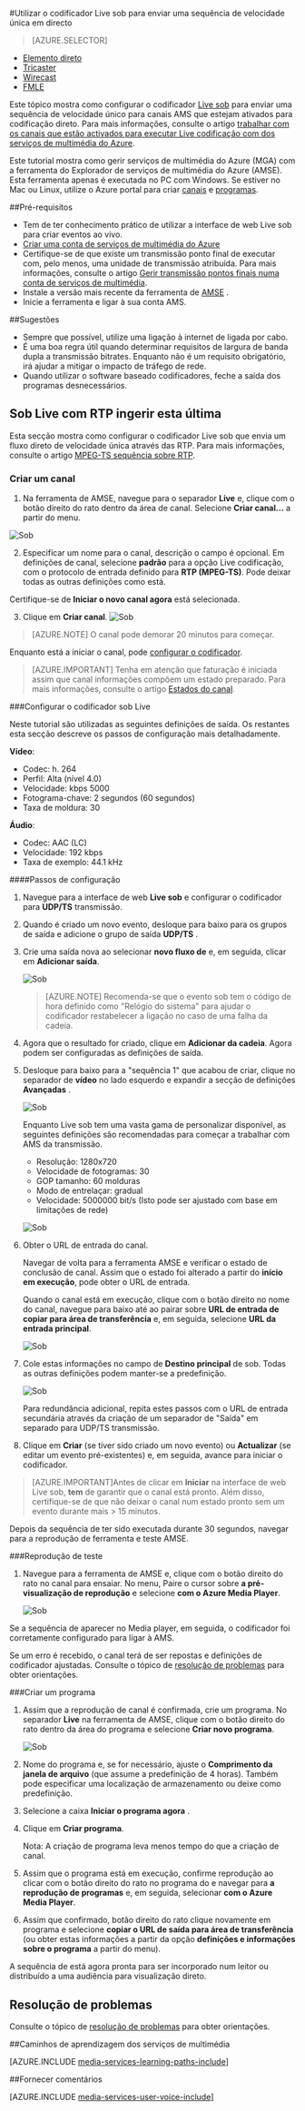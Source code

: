 <properties 
    pageTitle="Configurar o codificador Live sob para enviar um fluxo direto de velocidade única | Microsoft Azure" 
    description="Este tópico mostra como configurar o codificador Live sob para enviar uma sequência de velocidade único para canais AMS que estejam ativados para codificação direto." 
    services="media-services" 
    documentationCenter="" 
    authors="cenkdin" 
    manager="erikre" 
    editor=""/>

<tags 
    ms.service="media-services" 
    ms.workload="media" 
    ms.tgt_pltfrm="na" 
    ms.devlang="ne" 
    ms.topic="article" 
    ms.date="10/12/2016"
    ms.author="cenkdin;anilmur;juliako"/>

#<a name="use-the-elemental-live-encoder-to-send-a-single-bitrate-live-stream"></a>Utilizar o codificador Live sob para enviar uma sequência de velocidade única em directo

> [AZURE.SELECTOR]
- [Elemento direto](media-services-configure-elemental-live-encoder.md)
- [Tricaster](media-services-configure-tricaster-live-encoder.md)
- [Wirecast](media-services-configure-wirecast-live-encoder.md)
- [FMLE](media-services-configure-fmle-live-encoder.md)

Este tópico mostra como configurar o codificador [Live sob](http://www.elementaltechnologies.com/products/elemental-live) para enviar uma sequência de velocidade único para canais AMS que estejam ativados para codificação direto.  Para mais informações, consulte o artigo [trabalhar com os canais que estão activados para executar Live codificação com dos serviços de multimédia do Azure](media-services-manage-live-encoder-enabled-channels.md).

Este tutorial mostra como gerir serviços de multimédia do Azure (MGA) com a ferramenta do Explorador de serviços de multimédia do Azure (AMSE). Esta ferramenta apenas é executada no PC com Windows. Se estiver no Mac ou Linux, utilize o Azure portal para criar [canais](media-services-portal-creating-live-encoder-enabled-channel.md#create-a-channel) e [programas](media-services-portal-creating-live-encoder-enabled-channel.md#create-and-manage-a-program).

##<a name="prerequisites"></a>Pré-requisitos

- Tem de ter conhecimento prático de utilizar a interface de web Live sob para criar eventos ao vivo.
- [Criar uma conta de serviços de multimédia do Azure](media-services-portal-create-account.md)
- Certifique-se de que existe um transmissão ponto final de executar com, pelo menos, uma unidade de transmissão atribuída. Para mais informações, consulte o artigo [Gerir transmissão pontos finais numa conta de serviços de multimédia](media-services-portal-manage-streaming-endpoints.md).
- Instale a versão mais recente da ferramenta de [AMSE](https://github.com/Azure/Azure-Media-Services-Explorer) .
- Inicie a ferramenta e ligar à sua conta AMS.

##<a name="tips"></a>Sugestões

- Sempre que possível, utilize uma ligação à internet de ligada por cabo.
- É uma boa regra útil quando determinar requisitos de largura de banda dupla a transmissão bitrates. Enquanto não é um requisito obrigatório, irá ajudar a mitigar o impacto de tráfego de rede.
- Quando utilizar o software baseado codificadores, feche a saída dos programas desnecessários.

## <a name="elemental-live-with-rtp-ingest"></a>Sob Live com RTP ingerir esta última

Esta secção mostra como configurar o codificador Live sob que envia um fluxo direto de velocidade única através das RTP.  Para mais informações, consulte o artigo [MPEG-TS sequência sobre RTP](media-services-manage-live-encoder-enabled-channels.md#channel).

### <a name="create-a-channel"></a>Criar um canal

1.  Na ferramenta de AMSE, navegue para o separador **Live** e, clique com o botão direito do rato dentro da área de canal. Selecione **Criar canal...** a partir do menu.

![Sob](./media/media-services-elemental-live-encoder/media-services-elemental1.png)

2. Especificar um nome para o canal, descrição o campo é opcional. Em definições de canal, selecione **padrão** para a opção Live codificação, com o protocolo de entrada definido para **RTP (MPEG-TS)**. Pode deixar todas as outras definições como está.


Certifique-se de **Iniciar o novo canal agora** está selecionada.

3. Clique em **Criar canal**.
![Sob](./media/media-services-elemental-live-encoder/media-services-elemental12.png)

>[AZURE.NOTE] O canal pode demorar 20 minutos para começar.

Enquanto está a iniciar o canal, pode [configurar o codificador](media-services-configure-elemental-live-encoder.md#configure_elemental_rtp).

>[AZURE.IMPORTANT] Tenha em atenção que faturação é iniciada assim que canal informações compõem um estado preparado. Para mais informações, consulte o artigo [Estados do canal](media-services-manage-live-encoder-enabled-channels.md#states).

###<a id=configure_elemental_rtp></a>Configurar o codificador sob Live 

Neste tutorial são utilizadas as seguintes definições de saída. Os restantes esta secção descreve os passos de configuração mais detalhadamente. 

**Vídeo**:
 
- Codec: h. 264 
- Perfil: Alta (nível 4.0) 
- Velocidade: kbps 5000 
- Fotograma-chave: 2 segundos (60 segundos) 
- Taxa de moldura: 30
 
**Áudio**:

- Codec: AAC (LC) 
- Velocidade: 192 kbps 
- Taxa de exemplo: 44.1 kHz


####<a name="configuration-steps"></a>Passos de configuração

1. Navegue para a interface de web **Live sob** e configurar o codificador para **UDP/TS** transmissão. 

2. Quando é criado um novo evento, desloque para baixo para os grupos de saída e adicione o grupo de saída **UDP/TS** . 

3. Crie uma saída nova ao selecionar **novo fluxo de** e, em seguida, clicar em **Adicionar saída**.  
    
    ![Sob](./media/media-services-elemental-live-encoder/media-services-elemental13.png)
    
    >[AZURE.NOTE] Recomenda-se que o evento sob tem o código de hora definido como "Relógio do sistema" para ajudar o codificador restabelecer a ligação no caso de uma falha da cadeia.

4. Agora que o resultado for criado, clique em **Adicionar da cadeia**. Agora podem ser configuradas as definições de saída. 
5. Desloque para baixo para a "sequência 1" que acabou de criar, clique no separador de **vídeo** no lado esquerdo e expandir a secção de definições **Avançadas** . 

    ![Sob](./media/media-services-elemental-live-encoder/media-services-elemental4.png)

    Enquanto Live sob tem uma vasta gama de personalizar disponível, as seguintes definições são recomendadas para começar a trabalhar com AMS da transmissão. 
    
    - Resolução: 1280x720 
    - Velocidade de fotogramas: 30 
    - GOP tamanho: 60 molduras 
    - Modo de entrelaçar: gradual 
    - Velocidade: 5000000 bit/s (Isto pode ser ajustado com base em limitações de rede) 
    

    ![Sob](./media/media-services-elemental-live-encoder/media-services-elemental5.png)

6. Obter o URL de entrada do canal.
    
    Navegar de volta para a ferramenta AMSE e verificar o estado de conclusão de canal. Assim que o estado foi alterado a partir do **início** **em execução**, pode obter o URL de entrada.
      
    Quando o canal está em execução, clique com o botão direito no nome do canal, navegue para baixo até ao pairar sobre **URL de entrada de copiar para área de transferência** e, em seguida, selecione **URL da entrada principal**.  
    
    ![Sob](./media/media-services-elemental-live-encoder/media-services-elemental6.png)
    
1. Cole estas informações no campo de **Destino principal** de sob. Todas as outras definições podem manter-se a predefinição.
    
    ![Sob](./media/media-services-elemental-live-encoder/media-services-elemental14.png)

    Para redundância adicional, repita estes passos com o URL de entrada secundária através da criação de um separador de "Saída" em separado para UDP/TS transmissão.
    
7. Clique em **Criar** (se tiver sido criado um novo evento) ou **Actualizar** (se editar um evento pré-existentes) e, em seguida, avance para iniciar o codificador. 

>[AZURE.IMPORTANT]Antes de clicar em **Iniciar** na interface de web Live sob, **tem** de garantir que o canal está pronto. 
>Além disso, certifique-se de que não deixar o canal num estado pronto sem um evento durante mais > 15 minutos.

Depois da sequência de ter sido executada durante 30 segundos, navegar para a reprodução de ferramenta e teste AMSE.  

###<a name="test-playback"></a>Reprodução de teste
  
1. Navegue para a ferramenta de AMSE e, clique com o botão direito do rato no canal para ensaiar. No menu, Paire o cursor sobre **a pré-visualização de reprodução** e selecione **com o Azure Media Player**.  

    ![Sob](./media/media-services-elemental-live-encoder/media-services-elemental8.png)

Se a sequência de aparecer no Media player, em seguida, o codificador foi corretamente configurado para ligar à AMS. 

Se um erro é recebido, o canal terá de ser repostas e definições de codificador ajustadas. Consulte o tópico de [resolução de problemas](media-services-troubleshooting-live-streaming.md) para obter orientações.   

###<a name="create-a-program"></a>Criar um programa

1. Assim que a reprodução de canal é confirmada, crie um programa. No separador **Live** na ferramenta de AMSE, clique com o botão direito do rato dentro da área do programa e selecione **Criar novo programa**.  

    ![Sob](./media/media-services-elemental-live-encoder/media-services-elemental9.png)

2. Nome do programa e, se for necessário, ajuste o **Comprimento da janela de arquivo** (que assume a predefinição de 4 horas). Também pode especificar uma localização de armazenamento ou deixe como predefinição.  
3. Selecione a caixa **Iniciar o programa agora** .
4. Clique em **Criar programa**.  
  
    Nota: A criação de programa leva menos tempo do que a criação de canal.    
 
5. Assim que o programa está em execução, confirme reprodução ao clicar com o botão direito do rato no programa do e navegar para **a reprodução de programas** e, em seguida, selecionar **com o Azure Media Player**.  
6. Assim que confirmado, botão direito do rato clique novamente em programa e selecione **copiar o URL de saída para área de transferência** (ou obter estas informações a partir da opção **definições e informações sobre o programa** a partir do menu). 

A sequência de está agora pronta para ser incorporado num leitor ou distribuído a uma audiência para visualização direto.  

## <a name="troubleshooting"></a>Resolução de problemas

Consulte o tópico de [resolução de problemas](media-services-troubleshooting-live-streaming.md) para obter orientações. 


##<a name="media-services-learning-paths"></a>Caminhos de aprendizagem dos serviços de multimédia

[AZURE.INCLUDE [media-services-learning-paths-include](../../includes/media-services-learning-paths-include.md)]

##<a name="provide-feedback"></a>Fornecer comentários

[AZURE.INCLUDE [media-services-user-voice-include](../../includes/media-services-user-voice-include.md)]
